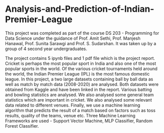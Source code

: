 # Analysis-and-Prediction-of-Indian-Premier-League
This project was completed as part of the course DS 203 - Programming for Data Science under the guidance of Prof. Amit Sethi, Prof. Manjesh Hanawal, Prof. Sunita Sarawgi and Prof. S. Sudarshan. It was taken up by a group of 4 second year undergraduates.

The project contains 5 ipynb files and 1 pdf file which is the project report.
Cricket is perhaps the most popular sport in India and also one of the most popular sports in the world. Of the various cricket tournaments held around the world, the Indian Premier League (IPL) is the most famous domestic league. 
In this project, a two large datasets containing ball by ball data as well as match by match data (2008-2020) are analysed. Both datasets were obtained from Kaggle and have been linked in the report. Various batting and bowling statistics are analysed. We also analysed some general team statistics which are important in cricket. We also analysed some relevant data related to different venues. 
Finally, we use a machine learning algorithm that predicts the result of a match based on factors such as toss results, quality of the teams, venue etc. Three Machine Learning Frameworks are used - Support Vector Machine, MLP Classifier, Random Forest Classifier.
